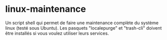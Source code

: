 # linux-maintenance
Un script shell qui permet de faire une maintenance complète du système linux (testé sous Ubuntu). 
Les pasquets "localepurge" et "trash-cli" doivent être installés si vous voulez utiliser leurs services.
